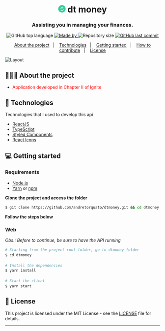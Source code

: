 <h1 align="center">
	<img alt="Logo" src="public/favicon.png" width="24px" />
  dt money
</h1>

<h3 align="center">
  Assisting you in managing your finances.
</h3>

<p align="center">
  <img alt="GitHub top language" src="https://img.shields.io/github/languages/top/andretorquato/dtmoney">

  <a href="https://www.linkedin.com/in/andretorquatoo/">
    <img alt="Made by" src="https://img.shields.io/badge/made%20by-Andre%20Torquato-gree">
  </a>
  
  <img alt="Repository size" src="https://img.shields.io/github/repo-size/andretorquato/dtmoney">
  
  <a href="https://github.com/andretorquato/dtmoney/commits/main">
    <img alt="GitHub last commit" src="https://img.shields.io/github/last-commit/andretorquato/dtmoney">
  </a>
</p>

<p align="center">
  <a href="#-about-the-project">About the project</a>&nbsp;&nbsp;&nbsp;|&nbsp;&nbsp;&nbsp;
  <a href="#-technologies">Technologies</a>&nbsp;&nbsp;&nbsp;|&nbsp;&nbsp;&nbsp;
  <a href="#-getting-started">Getting started</a>&nbsp;&nbsp;&nbsp;|&nbsp;&nbsp;&nbsp;
  <a href="#-how-to-contribute">How to contribute</a>&nbsp;&nbsp;&nbsp;|&nbsp;&nbsp;&nbsp;
  <a href="#-license">License</a>
</p>

<img alt="Layout" src="https://res.cloudinary.com/andretorquato/image/upload/v1619361488/readmes/dtmoney_wtcz6i.jpg">

## 👨🏻‍💻 About the project

- <p style="color: red;">Application developed in Chapter II of Ignite</p>

## 🚀 Technologies

Technologies that I used to develop this api

- [ReactJS](https://reactjs.org/)
- [TypeScript](https://www.typescriptlang.org/)
- [Styled Components](https://styled-components.com/)
- [React Icons](https://react-icons.netlify.com/#/)

## 💻 Getting started

### Requirements

- [Node.js](https://nodejs.org/en/)
- [Yarn](https://classic.yarnpkg.com/) or [npm](https://www.npmjs.com/)

**Clone the project and access the folder**

```bash
$ git clone https://github.com/andretorquato/dtmoney.git && cd dtmoney
```

**Follow the steps below**

### Web

_Obs.: Before to continue, be sure to have the API running_

```bash
# Starting from the project root folder, go to dtmoney folder
$ cd dtmoney

# Install the dependencies
$ yarn install

# Start the client
$ yarn start
```


## 📝 License

This project is licensed under the MIT License - see the [LICENSE](LICENSE) file for details.

---
